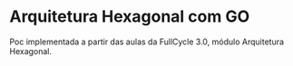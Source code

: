 # Arquitetura Hexagonal com GO

Poc implementada a partir das aulas da FullCycle 3.0, módulo Arquitetura Hexagonal.
